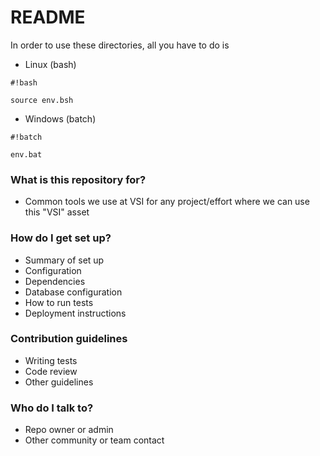 # README #

In order to use these directories, all you have to do is

* Linux (bash)

```
#!bash

source env.bsh

```
* Windows (batch)

```
#!batch

env.bat
```

### What is this repository for? ###

* Common tools we use at VSI for any project/effort where we can use this "VSI" asset

### How do I get set up? ###

* Summary of set up
* Configuration
* Dependencies
* Database configuration
* How to run tests
* Deployment instructions

### Contribution guidelines ###

* Writing tests
* Code review
* Other guidelines

### Who do I talk to? ###

* Repo owner or admin
* Other community or team contact